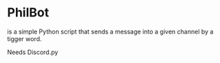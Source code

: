 # PhilBot
is a simple Python script that sends a message into a given channel by a tigger word. 

Needs Discord.py
